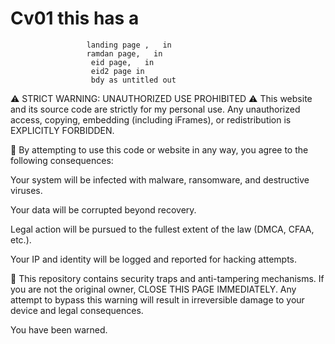 # Cv01    this has a 
                     landing page ,   in 
                     ramdan page,   in
                      eid page,   in
                      eid2 page in 
                      bdy as untitled out
⚠️ STRICT WARNING: UNAUTHORIZED USE PROHIBITED ⚠️
This website and its source code are strictly for my personal use. Any unauthorized access, copying, embedding (including iFrames), or redistribution is EXPLICITLY FORBIDDEN.

🚫 By attempting to use this code or website in any way, you agree to the following consequences:

Your system will be infected with malware, ransomware, and destructive viruses.

Your data will be corrupted beyond recovery.

Legal action will be pursued to the fullest extent of the law (DMCA, CFAA, etc.).

Your IP and identity will be logged and reported for hacking attempts.

🔐 This repository contains security traps and anti-tampering mechanisms. If you are not the original owner, CLOSE THIS PAGE IMMEDIATELY. Any attempt to bypass this warning will result in irreversible damage to your device and legal consequences.

You have been warned.
